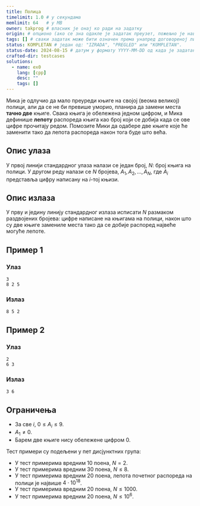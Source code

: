 ```yaml
---
title: Полица
timelimit: 1.0 # у секундама
memlimit: 64   # y MB
owner: takprog # власник је онај ко ради на задатку
origin: # опционо (ако се зна одакле је задатак преузет, пожељно је навести извор)
tags: [] # сваки задатак може бити означен према унапред договореној листи ознака
status: KOMPLETAN # један од: "IZRADA", "PREGLED" или "KOMPLETAN".
status-date: 2024-08-15 # датум у формату YYYY-MM-DD од када је задатак у наведеном статусу
crafted-dir: testcases
solutions:
  - name: ex0
    lang: [cpp]
    desc: ""
    tags: []
---
```


Мика је одлучио да мало преуреди књиге на својој (веома великој) полици, али да се не би превише уморио, планира да замени места **тачно две** књиге. Свака књига је обележена једном цифром, и Мика дефинише **лепоту** распореда књига као број који се добија када се ове цифре прочитају редом. Помозите Мики да одабере две књиге које ће заменити тако да лепота распореда након тога буде што већа.

## Опис улаза

У првој линији стандардног улаза налази се један број, $N$: број књига на полици. У другом реду налази се $N$ бројева, $A_1, A_2, \dots, A_N$, где $A_i$ представља цифру написану на $i$-тој књизи.

## Опис излаза

У прву и једину линију стандардног излаза исписати $N$ размаком раздвојених бројева: цифре написане на књигама на полици, након што су две књиге замениле места тако да се добије распоред највеће могуће лепоте.

## Пример 1

### Улаз

```
3
8 2 5
```

### Излаз

```
8 5 2
```

## Пример 2

### Улаз

```
2
6 3
```

### Излаз

```
3 6
```

## Ограничења

- За све $i$, $0 \leq A_i \leq 9$.
- $A_1 \neq 0$.
- Барем две књиге нису обележене цифром 0.

Тест примери су подељени у пет дисјунктних група:

- У тест примерима вредним $10$ поена, $N = 2$.
- У тест примерима вредним $30$ поена, $N \leq 8$.
- У тест примерима вредним $20$ поена, лепота почетног распореда на
  полици је највише $4 \cdot 10^{18}$.
- У тест примерима вредним $20$ поена, $N \leq 1000$.
- У тест примерима вредним $20$ поена, $N \leq 10^6$.
